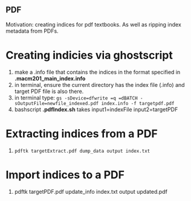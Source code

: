 ## PDF 
Motivation: creating indices for pdf textbooks. As well as ripping index metadata from PDFs.

# Creating indicies via ghostscript
1. make a .info file that contains the indices in the format specified in **.macm201_main_index.info**
2. in terminal, ensure the current directory has the index file (.info) and target PDF file is also there.
3. in terminal type: `gs -sDevice=dfwrite =q =dBATCH -sOutputFile=newfile_indexed.pdf index.info -f targetpdf.pdf`
4. bashscript **.pdfIndex.sh** takes input1=indexFile input2=targetPDF

# Extracting indices from a PDF
1. `pdftk targetExtract.pdf dump_data output index.txt`

# Import indices to a PDF
1. pdftk targetPDF.pdf update_info index.txt output updated.pdf
